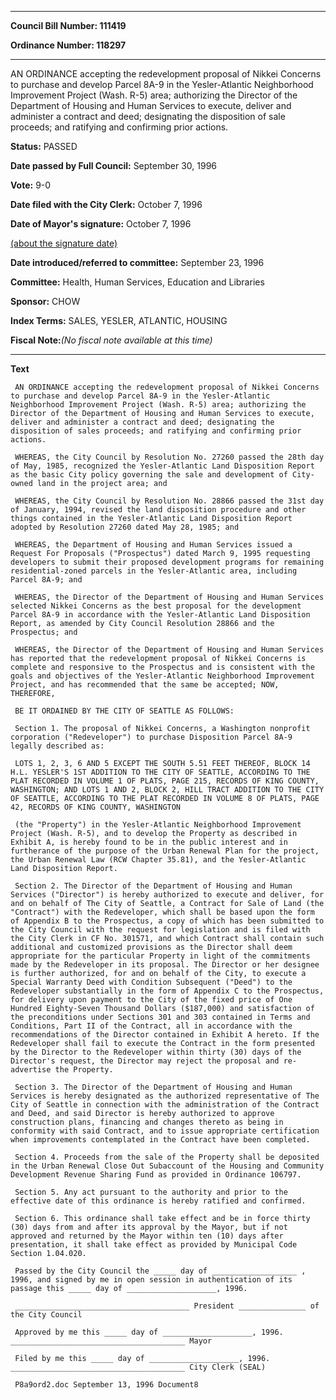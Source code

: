 

********

**Council Bill Number: 111419**
   
**Ordinance Number: 118297**
********

 AN ORDINANCE accepting the redevelopment proposal of Nikkei Concerns to purchase and develop Parcel 8A-9 in the Yesler-Atlantic Neighborhood Improvement Project (Wash. R-5) area; authorizing the Director of the Department of Housing and Human Services to execute, deliver and administer a contract and deed; designating the disposition of sale proceeds; and ratifying and confirming prior actions.

**Status:** PASSED
   
**Date passed by Full Council:** September 30, 1996
   
**Vote:** 9-0
   
**Date filed with the City Clerk:** October 7, 1996
   
**Date of Mayor's signature:** October 7, 1996
   
[(about the signature date)](/~public/approvaldate.htm)
   
   
   
**Date introduced/referred to committee:** September 23, 1996
   
**Committee:** Health, Human Services, Education and Libraries
   
**Sponsor:** CHOW
   
   
**Index Terms:** SALES, YESLER, ATLANTIC, HOUSING

**Fiscal Note:**_(No fiscal note available at this time)_

********

**Text**
   
```
 AN ORDINANCE accepting the redevelopment proposal of Nikkei Concerns to purchase and develop Parcel 8A-9 in the Yesler-Atlantic Neighborhood Improvement Project (Wash. R-5) area; authorizing the Director of the Department of Housing and Human Services to execute, deliver and administer a contract and deed; designating the disposition of sales proceeds; and ratifying and confirming prior actions.

 WHEREAS, the City Council by Resolution No. 27260 passed the 28th day of May, 1985, recognized the Yesler-Atlantic Land Disposition Report as the basic City policy governing the sale and development of City- owned land in the project area; and

 WHEREAS, the City Council by Resolution No. 28866 passed the 31st day of January, 1994, revised the land disposition procedure and other things contained in the Yesler-Atlantic Land Disposition Report adopted by Resolution 27260 dated May 28, 1985; and

 WHEREAS, the Department of Housing and Human Services issued a Request For Proposals ("Prospectus") dated March 9, 1995 requesting developers to submit their proposed development programs for remaining residential-zoned parcels in the Yesler-Atlantic area, including Parcel 8A-9; and

 WHEREAS, the Director of the Department of Housing and Human Services selected Nikkei Concerns as the best proposal for the development Parcel 8A-9 in accordance with the Yesler-Atlantic Land Disposition Report, as amended by City Council Resolution 28866 and the Prospectus; and

 WHEREAS, the Director of the Department of Housing and Human Services has reported that the redevelopment proposal of Nikkei Concerns is complete and responsive to the Prospectus and is consistent with the goals and objectives of the Yesler-Atlantic Neighborhood Improvement Project, and has recommended that the same be accepted; NOW, THEREFORE,

 BE IT ORDAINED BY THE CITY OF SEATTLE AS FOLLOWS:

 Section 1. The proposal of Nikkei Concerns, a Washington nonprofit corporation ("Redeveloper") to purchase Disposition Parcel 8A-9 legally described as:

 LOTS 1, 2, 3, 6 AND 5 EXCEPT THE SOUTH 5.51 FEET THEREOF, BLOCK 14 H.L. YESLER'S 1ST ADDITION TO THE CITY OF SEATTLE, ACCORDING TO THE PLAT RECORDED IN VOLUME 1 OF PLATS, PAGE 215, RECORDS OF KING COUNTY, WASHINGTON; AND LOTS 1 AND 2, BLOCK 2, HILL TRACT ADDITION TO THE CITY OF SEATTLE, ACCORDING TO THE PLAT RECORDED IN VOLUME 8 OF PLATS, PAGE 42, RECORDS OF KING COUNTY, WASHINGTON

 (the "Property") in the Yesler-Atlantic Neighborhood Improvement Project (Wash. R-5), and to develop the Property as described in Exhibit A, is hereby found to be in the public interest and in furtherance of the purpose of the Urban Renewal Plan for the project, the Urban Renewal Law (RCW Chapter 35.81), and the Yesler-Atlantic Land Disposition Report.

 Section 2. The Director of the Department of Housing and Human Services ("Director") is hereby authorized to execute and deliver, for and on behalf of The City of Seattle, a Contract for Sale of Land (the "Contract") with the Redeveloper, which shall be based upon the form of Appendix B to the Prospectus, a copy of which has been submitted to the City Council with the request for legislation and is filed with the City Clerk in CF No. 301571, and which Contract shall contain such additional and customized provisions as the Director shall deem appropriate for the particular Property in light of the commitments made by the Redeveloper in its proposal. The Director or her designee is further authorized, for and on behalf of the City, to execute a Special Warranty Deed with Condition Subsequent ("Deed") to the Redeveloper substantially in the form of Appendix C to the Prospectus, for delivery upon payment to the City of the fixed price of One Hundred Eighty-Seven Thousand Dollars ($187,000) and satisfaction of the preconditions under Sections 301 and 303 contained in Terms and Conditions, Part II of the Contract, all in accordance with the recommendations of the Director contained in Exhibit A hereto. If the Redeveloper shall fail to execute the Contract in the form presented by the Director to the Redeveloper within thirty (30) days of the Director's request, the Director may reject the proposal and re-advertise the Property.

 Section 3. The Director of the Department of Housing and Human Services is hereby designated as the authorized representative of The City of Seattle in connection with the administration of the Contract and Deed, and said Director is hereby authorized to approve construction plans, financing and changes thereto as being in conformity with said Contract, and to issue appropriate certification when improvements contemplated in the Contract have been completed.

 Section 4. Proceeds from the sale of the Property shall be deposited in the Urban Renewal Close Out Subaccount of the Housing and Community Development Revenue Sharing Fund as provided in Ordinance 106797.

 Section 5. Any act pursuant to the authority and prior to the effective date of this ordinance is hereby ratified and confirmed.

 Section 6. This ordinance shall take effect and be in force thirty (30) days from and after its approval by the Mayor, but if not approved and returned by the Mayor within ten (10) days after presentation, it shall take effect as provided by Municipal Code Section 1.04.020.

 Passed by the City Council the _____ day of ___________________ , 1996, and signed by me in open session in authentication of its passage this _____ day of ____________________, 1996.

 _______________________________________ President _______________ of the City Council

 Approved by me this _____ day of ____________________, 1996. _______________________________________ Mayor

 Filed by me this _____ day of ____________________, 1996. _______________________________________ City Clerk (SEAL)

 P8a9ord2.doc September 13, 1996 Document8

```
